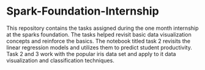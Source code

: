 # Spark-Foundation-Internship
This repository contains the tasks assigned during the one month internship at the sparks foundation. The tasks helped revisit basic data visualization concepts and reinforce the basics. The notebook titled task 2 revisits the linear regression models and utilizes them to predict student productivity. Task 2 and 3 work with the popular iris data set and apply to it data visualization and classification techniques. 
